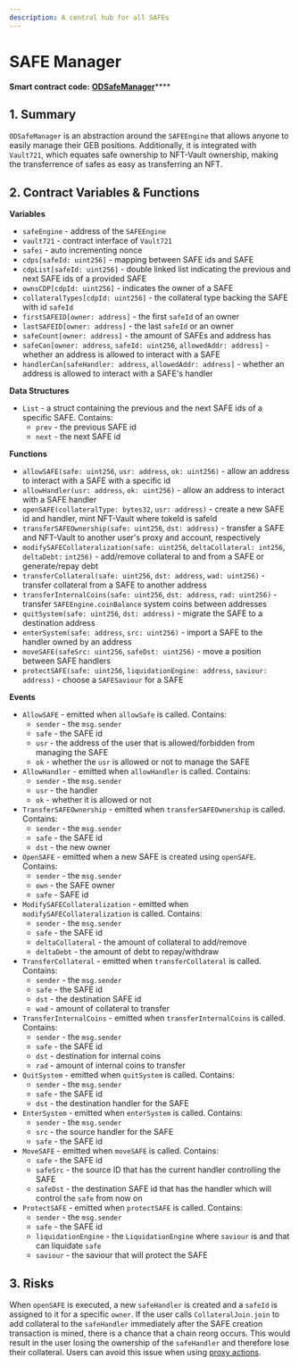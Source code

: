 ```yaml
---
description: A central hub for all SAFEs
---
```


# SAFE Manager

**Smart contract code:** [**ODSafeManager**](https://github.com/UseKeyp/od-contracts/blob/main/src/contracts/proxies/ODSafeManager.sol)****

## 1. Summary <a href="#1-introduction-summary" id="1-introduction-summary"></a>

`ODSafeManager` is an abstraction around the `SAFEEngine` that allows anyone to easily manage their GEB positions. Additionally, it is integrated with `Vault721`, which equates safe ownership to NFT-Vault ownership, making the transferrence of safes as easy as transferring an NFT.

## 2. Contract Variables & Functions <a href="#2-contract-details" id="2-contract-details"></a>

**Variables**

* `safeEngine` - address of the `SAFEEngine`
* `vault721` - contract interface of `Vault721`
* `safei` - auto incrementing nonce
* `cdps[safeId: uint256]` - mapping between SAFE ids and SAFE
* `cdpList[safeId: uint256]` - double linked list indicating the previous and next SAFE ids of a provided SAFE&#x20;
* `ownsCDP[cdpId: uint256]` - indicates the owner of a SAFE
* `collateralTypes[cdpId: uint256]` - the collateral type backing the SAFE with id `safeId`
* `firstSAFEID[owner: address]` - the first `safeId` of an owner
* `lastSAFEID[owner: address]` - the last `safeId` or an owner
* `safeCount[owner: address]` - the amount of SAFEs and address has
* `safeCan[owner: address`, `safeId: uint256`, `allowedAddr: address]` - whether an address is allowed to interact with a SAFE
* `handlerCan[safeHandler: address`, `allowedAddr: address]` - whether an address is allowed to interact with a SAFE's handler

**Data Structures**

* `List` - a struct containing the previous and the next SAFE ids of a specific SAFE. Contains:
  * `prev` - the previous SAFE id
  * `next` - the next SAFE id

**Functions**

* `allowSAFE(safe: uint256`, `usr: address`, `ok: uint256)` - allow an address to interact with a SAFE with a specific id
* `allowHandler(usr: address`, `ok: uint256)` - allow an address to interact with a SAFE handler
* `openSAFE(collateralType: bytes32`, `usr: address)` - create a new SAFE id and handler, mint NFT-Vault where tokeId is safeId
* `transferSAFEOwnership(safe: uint256`, `dst: address)` - transfer a SAFE and NFT-Vault to another user's proxy and account, respectively
* `modifySAFECollateralization(safe: uint256`, `deltaCollateral: int256`, `deltaDebt:` `int256)` - add/remove collateral to and from a SAFE or generate/repay debt
* `transferCollateral(safe: uint256`, `dst: address`, `wad: uint256)` - transfer collateral from a SAFE to another address
* `transferInternalCoins(safe: uint256`, `dst: address`, `rad: uint256)` - transfer `SAFEEngine.coinBalance` system coins between addresses
* `quitSystem(safe: uint256`, `dst: address)` - migrate the SAFE to a destination address
* `enterSystem(safe: address`, `src: uint256)` - import a SAFE to the handler owned by an address
* `moveSAFE(safeSrc: uint256`, `safeDst: uint256)` - move a position between SAFE handlers
* `protectSAFE(safe: uint256`, `liquidationEngine: address`, `saviour: address)` - choose a `SAFESaviour` for a SAFE

**Events**

* `AllowSAFE` - emitted when `allowSafe` is called. Contains:
  * `sender` - the `msg.sender`
  * `safe` - the SAFE id
  * `usr` - the address of the user that is allowed/forbidden from managing the SAFE
  * `ok` - whether the `usr` is allowed or not to manage the SAFE
* `AllowHandler` - emitted when `allowHandler` is called. Contains:
  * `sender` - the `msg.sender`
  * `usr` - the handler
  * `ok` - whether it is allowed or not
* `TransferSAFEOwnership` - emitted when `transferSAFEOwnership` is called. Contains:
  * `sender` - the `msg.sender`
  * `safe` - the SAFE id
  * `dst` - the new owner
* `OpenSAFE` - emitted when a new SAFE is created using `openSAFE`. Contains:
  * `sender` - the `msg.sender`
  * `own` - the SAFE owner
  * `safe` - SAFE id
* `ModifySAFECollateralization` - emitted when `modifySAFECollateralization` is called. Contains:&#x20;
  * `sender` - the `msg.sender`
  * `safe` - the SAFE id
  * `deltaCollateral` - the amount of collateral to add/remove
  * `deltaDebt` - the amount of debt to repay/withdraw
* `TransferCollateral` - emitted when `transferCollateral` is called. Contains:
  * `sender` - the `msg.sender`
  * `safe` - the SAFE id
  * `dst` - the destination SAFE id
  * `wad` - amount of collateral to transfer
* `TransferInternalCoins` - emitted when `transferInternalCoins` is called. Contains:
  * `sender` - the `msg.sender`
  * `safe` - the SAFE id
  * `dst` - destination for internal coins
  * `rad` - amount of internal coins to transfer
* `QuitSystem` - emitted when `quitSystem` is called. Contains:
  * `sender` - the `msg.sender`
  * `safe` - the SAFE id
  * `dst` - the destination handler for the SAFE
* `EnterSystem` - emitted when `enterSystem` is called. Contains:
  * `sender` - the `msg.sender`
  * `src` - the source handler for the SAFE
  * `safe` - the SAFE id
* `MoveSAFE` - emitted when `moveSAFE` is called. Contains:
  * `safe` - the SAFE id
  * `safeSrc` - the source ID that has the current handler controlling the SAFE
  * `safeDst` - the destination SAFE id that has the handler which will control the `safe` from now on
* `ProtectSAFE` - emitted when `protectSAFE` is called. Contains:
  * `sender` - the `msg.sender`
  * `safe` - the SAFE id
  * `liquidationEngine` - the `LiquidationEngine` where `saviour` is and that can liquidate `safe`
  * `saviour` - the saviour that will protect the SAFE

## 3. Risks

When `openSAFE` is executed, a new `safeHandler` is created and a `safeId` is assigned to it for a specific `owner`. If the user calls `CollateralJoin.join` to add collateral to the `safeHandler` immediately after the SAFE creation transaction is mined, there is a chance that a chain reorg occurs. This would result in the user losing the ownership of the `safeHandler` and therefore lose their collateral. Users can avoid this issue when using [proxy actions](https://github.com/UseKeyp/od-contracts/blob/main/src/contracts/proxies/actions/BasicActions.sol).

